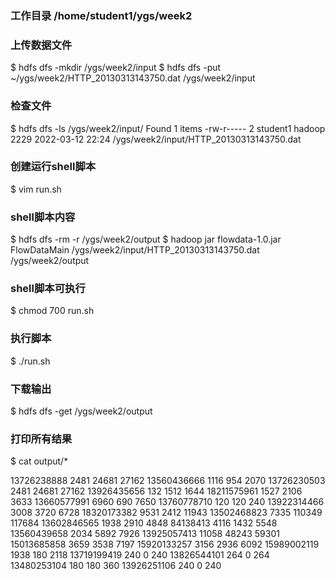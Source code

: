 ### 工作目录 /home/student1/ygs/week2
### 上传数据文件
$ hdfs dfs -mkdir /ygs/week2/input
$ hdfs dfs -put ~/ygs/week2/HTTP_20130313143750.dat /ygs/week2/input
### 检查文件
$ hdfs dfs -ls /ygs/week2/input/
Found 1 items
-rw-r-----   2 student1 hadoop       2229 2022-03-12 22:24 /ygs/week2/input/HTTP_20130313143750.dat
### 创建运行shell脚本
$ vim run.sh
### shell脚本内容
$ hdfs dfs -rm -r /ygs/week2/output
$ hadoop jar flowdata-1.0.jar FlowDataMain /ygs/week2/input/HTTP_20130313143750.dat /ygs/week2/output
### shell脚本可执行
$ chmod 700 run.sh
### 执行脚本
$ ./run.sh
### 下载输出
$ hdfs dfs -get /ygs/week2/output
### 打印所有结果
$ cat output/*

13726238888	2481	24681	27162
13560436666	1116	954	2070
13726230503	2481	24681	27162
13926435656	132	1512	1644
18211575961	1527	2106	3633
13660577991	6960	690	7650
13760778710	120	120	240
13922314466	3008	3720	6728
18320173382	9531	2412	11943
13502468823	7335	110349	117684
13602846565	1938	2910	4848
84138413	4116	1432	5548
13560439658	2034	5892	7926
13925057413	11058	48243	59301
15013685858	3659	3538	7197
15920133257	3156	2936	6092
15989002119	1938	180	2118
13719199419	240	0	240
13826544101	264	0	264
13480253104	180	180	360
13926251106	240	0	240